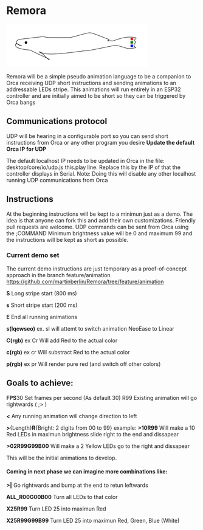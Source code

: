 # Remora

![Remora Logo](/docs/remora.png)

Remora will be a simple pseudo animation language to be a companion to Orca receiving UDP short instructions and sending animations to an addressable LEDs stripe.
This animations will run entirely in an ESP32 controller and are initially aimed to be short so they can be triggered by Orca bangs

## Communications protocol

UDP will be hearing in a configurable port so you can send short instructions from Orca or any other program you desire
**Update the default Orca IP for UDP**

The default localhost IP needs to be updated in Orca in the file:
desktop/core/io/udp.js this.play line. Replace this by the IP of that the controller displays in Serial.
Note: Doing this will disable any other localhost running UDP communications from Orca

## Instructions

At the beginning instructions will be kept to a minimun just as a demo. The idea is that anyone can fork this and add their own customizations. Friendly pull requests are welcome. 
UDP commands can be sent from Orca using the ;COMMAND
Minimum brightness value will be 0 and maximum 99 and the instructions will be kept as short as possible.

### Current demo set

The current demo instructions are just temporary as a proof-of-concept approach in the branch feature/animation
 https://github.com/martinberlin/Remora/tree/feature/animation

**S** Long stripe start  (800 ms)

**s** Short stripe start (200 ms)

**E** End all running animations

**s(lqcwseo)** ex. sl will attemt to switch animation NeoEase to Linear

**C(rgb)** ex Cr Will add Red to the actual color

**c(rgb)** ex cr Will substract Red to the actual color

**p(rgb)** ex pr Will render pure red (and switch off other colors)


## Goals to achieve:

**FPS**30 Set frames per second (As default 30)
R99 Existing animation will go rightwards ( ;> )

**<** Any running animation will change direction to left

**>**{Length}**R**{Bright: 2 digits from 00 to 99}   example:
      **>10R99**  Will make a 10 Red LEDs in maximun brightness slide right to the end and dissapear

**>02R99G99B00**  Will make a 2 Yellow LEDs go to the right and dissapear

This will be the initial animations to develop.

#### Coming in next phase we can imagine more combinations like:

**>|** Go rightwards and bump at the end to retun leftwards

**ALL_R00G00B00** Turn all LEDs to that color

**X25R99** Turn LED 25 into maximun Red

**X25R99G99B99** Turn LED 25 into maximun Red, Green, Blue (White)